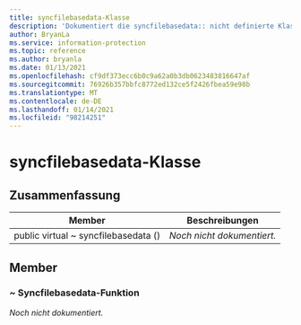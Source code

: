 ```yaml
---
title: syncfilebasedata-Klasse
description: 'Dokumentiert die syncfilebasedata:: nicht definierte Klasse des Microsoft Information Protection (MIP) SDK.'
author: BryanLa
ms.service: information-protection
ms.topic: reference
ms.author: bryanla
ms.date: 01/13/2021
ms.openlocfilehash: cf9df373ecc6b0c9a62a0b3db0623483816647af
ms.sourcegitcommit: 76926b357bbfc8772ed132ce5f2426fbea59e98b
ms.translationtype: MT
ms.contentlocale: de-DE
ms.lasthandoff: 01/14/2021
ms.locfileid: "98214251"
---
```

# <a name="class-syncfilebasedata"></a>syncfilebasedata-Klasse 
  
## <a name="summary"></a>Zusammenfassung
 Member                        | Beschreibungen                                
--------------------------------|---------------------------------------------
public virtual ~ syncfilebasedata ()  | _Noch nicht dokumentiert._
  
## <a name="members"></a>Member
  
### <a name="syncfilebasedata-function"></a>~ Syncfilebasedata-Funktion
_Noch nicht dokumentiert._
